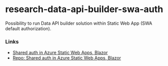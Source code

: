 # research-data-api-builder-swa-auth
Possibility to run Data API builder solution within Static Web App (SWA default authorization).


### Links
- [Shared auth in Azure Static Web Apps, Blazor](https://medium.com/@manuelspinto/shared-authentication-in-azure-static-web-apps-using-only-net-blazor-and-c-functions-003dfed7047c)
- [Repo: Shared auth in Azure Static Web Apps, Blazor](https://github.com/manuelspinto/azure-staticwebapp-dotnet)